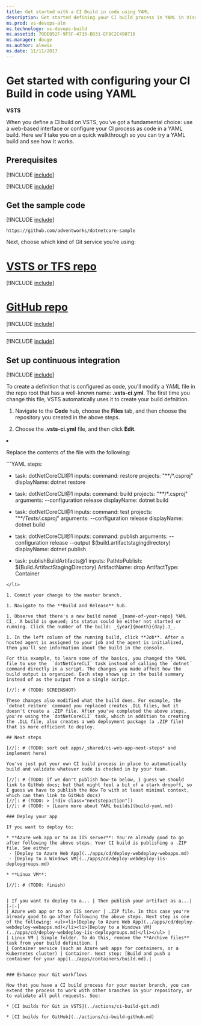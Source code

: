 ```yaml
---
title: Get started with a CI Build in code using YAML
description: Get started defining your CI build process in YAML in Visual Studio Team Services (VSTS) and Team Foundation Server (TFS)
ms.prod: vs-devops-alm
ms.technology: vs-devops-build
ms.assetid: 70DE052F-9F5F-4733-B831-EF8C2C490716
ms.manager: douge
ms.author: alewis
ms.date: 11/11/2017
---
```


# Get started with configuring your CI Build in code using YAML

**VSTS**

When you define a CI build on VSTS, you've got a fundamental choice: use a web-based interface or configure your CI process as code in a YAML build. Here we'll take you on a quick walkthrough so you can try a YAML build and see how it works.

## Prerequisites

[!INCLUDE [include](../_shared/ci-cd-prerequisites-vsts.md)]

[!INCLUDE [include](../_shared/ci-cd-prerequisites-tfs.md)]

## Get the sample code

[!INCLUDE [include](../apps/_shared/get-sample-code-intro.md)]

```
https://github.com/adventworks/dotnetcore-sample
```

Next, choose which kind of Git service you're using:

# [VSTS or TFS repo](#tab/vsts)

[!INCLUDE [include](../apps/_shared/get-sample-code-vsts-tfs-2017-update-2.md)]

# [GitHub repo](#tab/github)

[!INCLUDE [include](../apps/_shared/get-sample-code-github.md)]

---

[!INCLUDE [include](../apps/_shared/get-sample-code-other-repos-vsts.md)]

## Set up continuous integration

[!INCLUDE [include](../_shared/ci-quickstart-intro.md)]

[//]: # (TODO: screenshot to set context)

To create a definition that is configured as code, you'll modify a YAML file in the repo root that has a well-known name: **.vsts-ci.yml**. The first time you change this file, VSTS automatically uses it to create your build defniition.

1. Navigate to the **Code** hub, choose the **Files** tab, and then choose the repository you created in the above steps.

1. Choose the **.vsts-ci.yml** file, and then click **Edit**.

<li><p>Replace the contents of the file with the following:</p>
```YAML
steps:

- task: dotNetCoreCLI@1
  inputs:
    command: restore
    projects: "**/*.csproj"
  displayName: dotnet restore

- task: dotNetCoreCLI@1
  inputs:
    command: build
    projects: "**/*.csproj"
    arguments: --configuration release
  displayName: dotnet build

- task: dotNetCoreCLI@1
  inputs:
    command: test 
    projects: "**/*Tests/*.csproj"
    arguments: --configuration release
  displayName: dotnet build

- task: dotNetCoreCLI@1
  inputs:
    command: publish
    arguments: --configuration release --output $(build.artifactstagingdirectory)
  displayName: dotnet publish

- task: publishBuildArtifacts@1
  inputs:
    PathtoPublish: $(Build.ArtifactStagingDirectory)
    ArtifactName: drop
    ArtifactType: Container
```
</li>

1. Commit your change to the master branch.

1. Navigate to the **Build and Release** hub.

1. Observe that there's a new build named _{name-of-your-repo} YAML CI_. A build is queued; its status could be either not started or running. Click the number of the build: _{year}{month}{day}.1_.

1. In the left column of the running build, click **Job**. After a hosted agent is assigned to your job and the agent is initialized, then you'll see information about the build in the console.

For this example, to learn some of the basics, you changed the YAML file to use the  `dotNetCoreCLI` task instead of calling the `dotnet` command directly in a script. The changes you made affect how the build output is organized. Each step shows up in the build summary instead of as the output from a single script.

[//]: # (TODO: SCREENSHOT)

These changes also modified what the build does. For example, the `dotnet restore` command you replaced creates .DLL files, but it doesn't create a .ZIP file. After you've completed the above steps, you're using the `dotNetCoreCLI` task, which in addition to creating the .DLL file, also creates a web deployment package (a .ZIP file) that is more efficient to deploy.

## Next steps

[//]: # (TODO: sort out apps/_shared/ci-web-app-next-steps* and implement here)

You've just put your own CI build process in place to automatically build and validate whatever code is checked in by your team.

[//]: # (TODO: if we don't publish how-to below, I guess we should link to GitHub docs; but that might feel a bit of a stark dropoff, so I guess we have to publish the How To with at least minimal context, which can then link to GitHub docs)
[//]: # (TODO: > [!div class="nextstepaction"])
[//]: # (TODO: > [Learn more about YAML builds](build-yaml.md)

### Deploy your app

If you want to deploy to:

* **Azure web app or to an IIS server**: You're already good to go after following the above steps. Your CI build is publishing a .ZIP file. See either
 - [Deploy to Azure Web App](../apps/cd/deploy-webdeploy-webapps.md)
 - [Deploy to a Windows VM](../apps/cd/deploy-webdeploy-iis-deploygroups.md)

* **Linux VM**: 

[//]: # (TODO: finish)


| If you want to deploy to a... | Then publish your artifact as a...|
|-|-|
| Azure web app or to an IIS server | .ZIP file. In this case you're already good to go after following the above steps. Next step is one of the following: <ul><li>[Deploy to Azure Web App](../apps/cd/deploy-webdeploy-webapps.md)</li><li>[Deploy to a Windows VM](../apps/cd/deploy-webdeploy-iis-deploygroups.md)</li></ul> | 
| Linux VM | Simple folder. To do this, remove the **Archive files** task from your build definition. |
| Container service (such as Azure web apps for containers, or a Kubernetes cluster) | Container. Next step: [Build and push a container for your app](../apps/containers/build.md).|


### Enhance your Git workflows

Now that you have a CI build process for your master branch, you can extend the process to work with other branches in your repository, or to validate all pull requests. See:

* [CI builds for Git in VSTS](../actions/ci-build-git.md)

* [CI builds for GitHub](../actions/ci-build-github.md)
